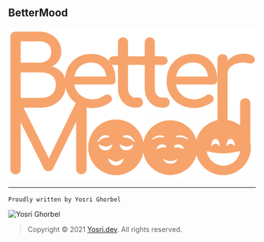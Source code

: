 ## BetterMood

![BetterMood](logo_text.png)

---

```Proudly written by Yosri Ghorbel```

![Yosri Ghorbel](https://pbs.twimg.com/media/E3YEO7kXwAU9x6x?format=png&name=4096x4096)

> Copyright © 2021 [Yosri.dev](https://Yosri.dev). All rights reserved.
